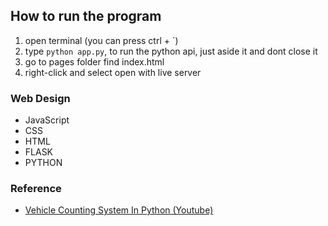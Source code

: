## How to run the program
1. open terminal (you can press ctrl + `)
2. type `python app.py`, to run the python api, just aside it and dont close it
3. go to pages folder find index.html
4. right-click and select open with live server

### Web Design
- JavaScript
- CSS
- HTML
- FLASK
- PYTHON

### Reference
- [Vehicle Counting System In Python (Youtube)](https://www.youtube.com/watch?v=h1XhllUAA6c)
